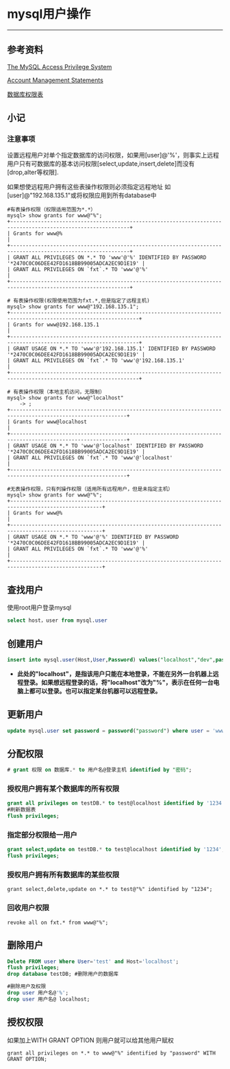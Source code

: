 # mysql用户操作
---
## 参考资料
[The MySQL Access Privilege System](http://dev.mysql.com/doc/mysql-security-excerpt/5.6/en/privilege-system.html)

[Account Management Statements](http://dev.mysql.com/doc/refman/5.6/en/account-management-sql.html)

[数据库权限表](http://www.cnblogs.com/Richardzhu/p/3318595.html)

## 小记

### 注意事项
设置远程用户对单个指定数据库的访问权限，如果用[user]@'%'，则事实上远程用户只有可数据库的基本访问权限[select,update,insert,delete]而没有[drop,alter等权限].

如果想使远程用户拥有这些表操作权限则必须指定远程地址 如[user]@"192.168.135.1"或将权限应用到所有database中
```shell
#有表操作权限（权限适用范围为*.*）
mysql> show grants for www@"%";
+-------------------------------------------------------------------------------------------------------------+
| Grants for www@%                                                                                            |
+-------------------------------------------------------------------------------------------------------------+
| GRANT ALL PRIVILEGES ON *.* TO 'www'@'%' IDENTIFIED BY PASSWORD '*2470C0C06DEE42FD1618BB99005ADCA2EC9D1E19' |
| GRANT ALL PRIVILEGES ON `fxt`.* TO 'www'@'%'                                                                |
+-------------------------------------------------------------------------------------------------------------+

# 有表操作权限(权限使用范围为fxt.*,但是指定了远程主机) 
mysql> show grants for www@"192.168.135.1";
+----------------------------------------------------------------------------------------------------------------+
| Grants for www@192.168.135.1                                                                                   |
+----------------------------------------------------------------------------------------------------------------+
| GRANT USAGE ON *.* TO 'www'@'192.168.135.1' IDENTIFIED BY PASSWORD '*2470C0C06DEE42FD1618BB99005ADCA2EC9D1E19' |
| GRANT ALL PRIVILEGES ON `fxt`.* TO 'www'@'192.168.135.1'                                                       |
+----------------------------------------------------------------------------------------------------------------+

# 有表操作权限（本地主机访问，无限制）
mysql> show grants for www@"localhost"
    -> ;
+------------------------------------------------------------------------------------------------------------+
| Grants for www@localhost                                                                                   |
+------------------------------------------------------------------------------------------------------------+
| GRANT USAGE ON *.* TO 'www'@'localhost' IDENTIFIED BY PASSWORD '*2470C0C06DEE42FD1618BB99005ADCA2EC9D1E19' |
| GRANT ALL PRIVILEGES ON `fxt`.* TO 'www'@'localhost'                                                       |
+------------------------------------------------------------------------------------------------------------+

#无表操作权限，只有列操作权限（适用所有远程用户，但是未指定主机）
mysql> show grants for www@"%";
+----------------------------------------------------------------------------------------------------+
| Grants for www@%                                                                                   |
+----------------------------------------------------------------------------------------------------+
| GRANT USAGE ON *.* TO 'www'@'%' IDENTIFIED BY PASSWORD '*2470C0C06DEE42FD1618BB99005ADCA2EC9D1E19' |
| GRANT ALL PRIVILEGES ON `fxt`.* TO 'www'@'%'                                                       |
+----------------------------------------------------------------------------------------------------+
```

## 查找用户
使用root用户登录mysql
``` sql
select host，user from mysql.user 
```
## 创建用户
``` sql
insert into mysql.user(Host,User,Password) values("localhost","dev",password("1234"));
```
-  **此处的"localhost"，是指该用户只能在本地登录，不能在另外一台机器上远程登录。如果想远程登录的话，将"localhost"改为"%"，表示在任何一台电脑上都可以登录。也可以指定某台机器可以远程登录。**

## 更新用户
``` sql
update mysql.user set password = password("password") where user = 'www'
```

## 分配权限
``` sql
# grant 权限 on 数据库.* to 用户名@登录主机 identified by "密码";　
```
### 授权用户拥有某个数据库的所有权限
``` sql
grant all privileges on testDB.* to test@localhost identified by '1234';
#刷新数据表
flush privileges; 
```
### 指定部分权限给一用户
``` sql
grant select,update on testDB.* to test@localhost identified by '1234';
flush privileges; 
```
### 授权用户拥有所有数据库的某些权限
```
grant select,delete,update on *.* to test@"%" identified by "1234";
```
### 回收用户权限
```
revoke all on fxt.* from www@"%";
```
## 删除用户
``` sql
Delete FROM user Where User='test' and Host='localhost';
flush privileges;
drop database testDB; #删除用户的数据库

#删除用户及权限
drop user 用户名@'%';
drop user 用户名@ localhost; 
```
## 授权权限
如果加上WITH GRANT OPTION 则用户就可以给其他用户赋权
```
grant all privileges on *.* to www@"%" identified by "password" WITH GRANT OPTION;
```